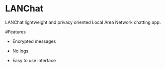 # LANChat

LANChat lightweight and privacy oriented Local Area Network chatting app.

 #Features

- Encrypted messages

- No logs

- Easy to use interface